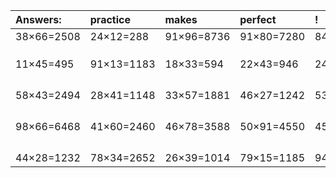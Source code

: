 | Answers: | practice | makes | perfect | ! |
| :--- | :--- | :--- | :--- | :--- |
| 38×66=2508 | 24×12=288 | 91×96=8736 | 91×80=7280 | 84×61=5124 | 
|   |   |   |   |   | 
|   |   |   |   |   | 
|   |   |   |   |   | 
| 11×45=495 | 91×13=1183 | 18×33=594 | 22×43=946 | 24×88=2112 | 
|   |   |   |   |   | 
|   |   |   |   |   | 
|   |   |   |   |   | 
|   |   |   |   |   | 
| 58×43=2494 | 28×41=1148 | 33×57=1881 | 46×27=1242 | 53×43=2279 | 
|   |   |   |   |   | 
|   |   |   |   |   | 
|   |   |   |   |   | 
|   |   |   |   |   | 
| 98×66=6468 | 41×60=2460 | 46×78=3588 | 50×91=4550 | 45×71=3195 | 
|   |   |   |   |   | 
|   |   |   |   |   | 
|   |   |   |   |   | 
|   |   |   |   |   | 
| 44×28=1232 | 78×34=2652 | 26×39=1014 | 79×15=1185 | 94×75=7050 | 
